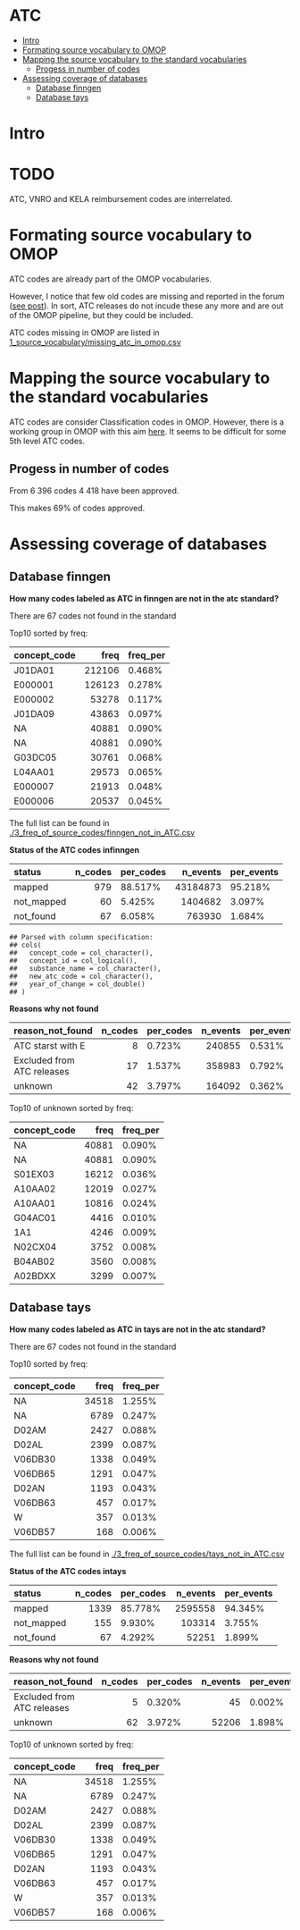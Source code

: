 ATC
================

  - [Intro](#intro)
  - [Formating source vocabulary to
    OMOP](#formating-source-vocabulary-to-omop)
  - [Mapping the source vocabulary to the standard
    vocabularies](#mapping-the-source-vocabulary-to-the-standard-vocabularies)
      - [Progess in number of codes](#progess-in-number-of-codes)
  - [Assessing coverage of databases](#assessing-coverage-of-databases)
      - [Database finngen](#database-finngen)
      - [Database tays](#database-tays)

# Intro

# TODO
ATC, VNRO and KELA reimbursement codes are interrelated.

# Formating source vocabulary to OMOP

ATC codes are already part of the OMOP vocabularies.

However, I notice that few old codes are missing and reported in the
forum ([see
post](https://forums.ohdsi.org/t/atc-alterations-missing-in-omop/11496/3)).
In sort, ATC releases do not incude these any more and are out of the
OMOP pipeline, but they could be included.

ATC codes missing in OMOP are listed in
[1\_source\_vocabulary/missing\_atc\_in\_omop.csv](./1_source_vocabulary/missing_atc_in_omop.csv)

# Mapping the source vocabulary to the standard vocabularies

ATC codes are consider Classification codes in OMOP. However, there is a
working group in OMOP with this aim
[here](https://www.ohdsi.org/web/wiki/doku.php?id=projects:workgroups:atc).
It seems to be difficult for some 5th level ATC codes.

## Progess in number of codes

From 6 396 codes 4 418 have been approved.

This makes 69% of codes approved.

# Assessing coverage of databases

## Database finngen

**How many codes labeled as ATC in finngen are not in the atc
standard?**

There are 67 codes not found in the standard

Top10 sorted by freq:

<div class="kable-table">

| concept\_code |   freq | freq\_per |
| :------------ | -----: | :-------- |
| J01DA01       | 212106 | 0.468%    |
| E000001       | 126123 | 0.278%    |
| E000002       |  53278 | 0.117%    |
| J01DA09       |  43863 | 0.097%    |
| NA            |  40881 | 0.090%    |
| NA            |  40881 | 0.090%    |
| G03DC05       |  30761 | 0.068%    |
| L04AA01       |  29573 | 0.065%    |
| E000007       |  21913 | 0.048%    |
| E000006       |  20537 | 0.045%    |

</div>

The full list can be found in
[./3\_freq\_of\_source\_codes/finngen\_not\_in\_ATC.csv](./3_freq_of_source_codes/finngen_not_in_ATC.csv)

**Status of the ATC codes infinngen**

<div class="kable-table">

| status      | n\_codes | per\_codes | n\_events | per\_events |
| :---------- | -------: | :--------- | --------: | :---------- |
| mapped      |      979 | 88.517%    |  43184873 | 95.218%     |
| not\_mapped |       60 | 5.425%     |   1404682 | 3.097%      |
| not\_found  |       67 | 6.058%     |    763930 | 1.684%      |

</div>

    ## Parsed with column specification:
    ## cols(
    ##   concept_code = col_character(),
    ##   concept_id = col_logical(),
    ##   substance_name = col_character(),
    ##   new_atc_code = col_character(),
    ##   year_of_change = col_double()
    ## )

**Reasons why not found**

<div class="kable-table">

| reason\_not\_found         | n\_codes | per\_codes | n\_events | per\_events |
| :------------------------- | -------: | :--------- | --------: | :---------- |
| ATC starst with E          |        8 | 0.723%     |    240855 | 0.531%      |
| Excluded from ATC releases |       17 | 1.537%     |    358983 | 0.792%      |
| unknown                    |       42 | 3.797%     |    164092 | 0.362%      |

</div>

Top10 of unknown sorted by freq:

<div class="kable-table">

| concept\_code |  freq | freq\_per |
| :------------ | ----: | :-------- |
| NA            | 40881 | 0.090%    |
| NA            | 40881 | 0.090%    |
| S01EX03       | 16212 | 0.036%    |
| A10AA02       | 12019 | 0.027%    |
| A10AA01       | 10816 | 0.024%    |
| G04AC01       |  4416 | 0.010%    |
| 1A1           |  4246 | 0.009%    |
| N02CX04       |  3752 | 0.008%    |
| B04AB02       |  3560 | 0.008%    |
| A02BDXX       |  3299 | 0.007%    |

</div>

## Database tays

**How many codes labeled as ATC in tays are not in the atc standard?**

There are 67 codes not found in the standard

Top10 sorted by freq:

<div class="kable-table">

| concept\_code |  freq | freq\_per |
| :------------ | ----: | :-------- |
| NA            | 34518 | 1.255%    |
| NA            |  6789 | 0.247%    |
| D02AM         |  2427 | 0.088%    |
| D02AL         |  2399 | 0.087%    |
| V06DB30       |  1338 | 0.049%    |
| V06DB65       |  1291 | 0.047%    |
| D02AN         |  1193 | 0.043%    |
| V06DB63       |   457 | 0.017%    |
| W             |   357 | 0.013%    |
| V06DB57       |   168 | 0.006%    |

</div>

The full list can be found in
[./3\_freq\_of\_source\_codes/tays\_not\_in\_ATC.csv](./3_freq_of_source_codes/tays_not_in_ATC.csv)

**Status of the ATC codes intays**

<div class="kable-table">

| status      | n\_codes | per\_codes | n\_events | per\_events |
| :---------- | -------: | :--------- | --------: | :---------- |
| mapped      |     1339 | 85.778%    |   2595558 | 94.345%     |
| not\_mapped |      155 | 9.930%     |    103314 | 3.755%      |
| not\_found  |       67 | 4.292%     |     52251 | 1.899%      |

</div>

**Reasons why not found**

<div class="kable-table">

| reason\_not\_found         | n\_codes | per\_codes | n\_events | per\_events |
| :------------------------- | -------: | :--------- | --------: | :---------- |
| Excluded from ATC releases |        5 | 0.320%     |        45 | 0.002%      |
| unknown                    |       62 | 3.972%     |     52206 | 1.898%      |

</div>

Top10 of unknown sorted by freq:

<div class="kable-table">

| concept\_code |  freq | freq\_per |
| :------------ | ----: | :-------- |
| NA            | 34518 | 1.255%    |
| NA            |  6789 | 0.247%    |
| D02AM         |  2427 | 0.088%    |
| D02AL         |  2399 | 0.087%    |
| V06DB30       |  1338 | 0.049%    |
| V06DB65       |  1291 | 0.047%    |
| D02AN         |  1193 | 0.043%    |
| V06DB63       |   457 | 0.017%    |
| W             |   357 | 0.013%    |
| V06DB57       |   168 | 0.006%    |

</div>
